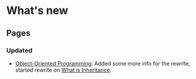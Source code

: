 # What's new

## Pages

### Updated
- [Object-Oriented Programming](./2/oop): Added some more info for the rewrite, started rewrite on [What is Inheritance](./2/oop#what-is-inheritance).